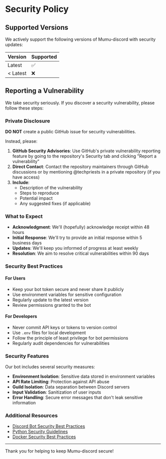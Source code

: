 # Security Policy

## Supported Versions

We actively support the following versions of Mumu-discord with security updates:

| Version | Supported          |
| ------- | ------------------ |
| Latest  | :white_check_mark: |
| < Latest| :x:                |

## Reporting a Vulnerability

We take security seriously. If you discover a security vulnerability, please follow these steps:

### Private Disclosure

**DO NOT** create a public GitHub issue for security vulnerabilities.

Instead, please:

1. **GitHub Security Advisories**: Use GitHub's private vulnerability reporting feature by going to the repository's Security tab and clicking "Report a vulnerability"
2. **Direct Contact**: Contact the repository maintainers through GitHub discussions or by mentioning @techpriests in a private repository (if you have access)
3. **Include**: 
   - Description of the vulnerability
   - Steps to reproduce
   - Potential impact
   - Any suggested fixes (if applicable)

### What to Expect

- **Acknowledgment**: We'll (hopefully) acknowledge receipt within 48 hours
- **Initial Response**: We'll try to provide an initial response within 5 business days
- **Updates**: We'll keep you informed of progress at least weekly
- **Resolution**: We aim to resolve critical vulnerabilities within 90 days

### Security Best Practices

#### For Users
- Keep your bot token secure and never share it publicly
- Use environment variables for sensitive configuration
- Regularly update to the latest version
- Review permissions granted to the bot

#### For Developers
- Never commit API keys or tokens to version control
- Use `.env` files for local development
- Follow the principle of least privilege for bot permissions
- Regularly audit dependencies for vulnerabilities

### Security Features

Our bot includes several security measures:

- **Environment Isolation**: Sensitive data stored in environment variables
- **API Rate Limiting**: Protection against API abuse
- **Guild Isolation**: Data separation between Discord servers
- **Input Validation**: Sanitization of user inputs
- **Error Handling**: Secure error messages that don't leak sensitive information

### Additional Resources

- [Discord Bot Security Best Practices](https://discord.com/developers/docs/topics/oauth2#bot-vs-user-accounts)
- [Python Security Guidelines](https://python.org/dev/security/)
- [Docker Security Best Practices](https://docs.docker.com/engine/security/)

---

Thank you for helping to keep Mumu-discord secure! 